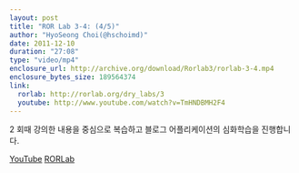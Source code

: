 ```yaml
---
layout: post
title: "ROR Lab 3-4: (4/5)"
author: "HyoSeong Choi(@hschoimd)"
date: 2011-12-10
duration: "27:08"
type: "video/mp4"
enclosure_url: http://archive.org/download/Rorlab3/rorlab-3-4.mp4
enclosure_bytes_size: 189564374
link:
  rorlab: http://rorlab.org/dry_labs/3
  youtube: http://www.youtube.com/watch?v=TmHNDBMH2F4
---
```


<p>2 회때 강의한 내용을 중심으로 복습하고 블로그 어플리케이션의 심화학습을 진행합니다.</p>

<div class="btn-group">
  <a class="btn btn-default btn-xs" href="{{ page.link.youtube }}">YouTube</a>
  <a class="btn btn-default btn-xs" href="{{ page.link.rorlab }}">RORLab</a>
</div>